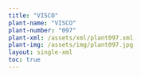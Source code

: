 ```yaml
---
title: "VISCO"
plant-name: "VISCO"
plant-number: "097"
plant-xml: /assets/xml/plant097.xml
plant-img: /assets/img/plant097.jpg
layout: single-xml
toc: true
---
```

